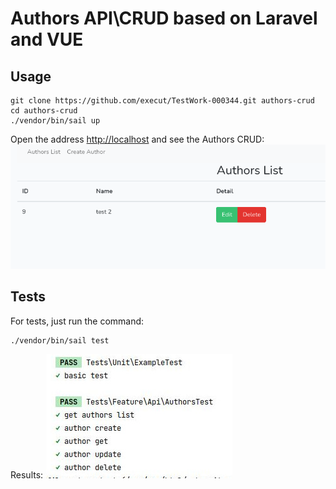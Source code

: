 # Authors API\CRUD based on Laravel and VUE
## Usage
```ssh
git clone https://github.com/execut/TestWork-000344.git authors-crud
cd authors-crud
./vendor/bin/sail up
```
Open the address [http://localhost](http://localhost) and see the Authors CRUD:
![Authors CRUD](https://raw.githubusercontent.com/execut/TestWork-000344/master/docs/authors-CRUD.png)

## Tests
For tests, just run the command:
```
./vendor/bin/sail test
```
Results: 
![Tests results](https://raw.githubusercontent.com/execut/TestWork-000344/master/docs/tests-results.jpg)
